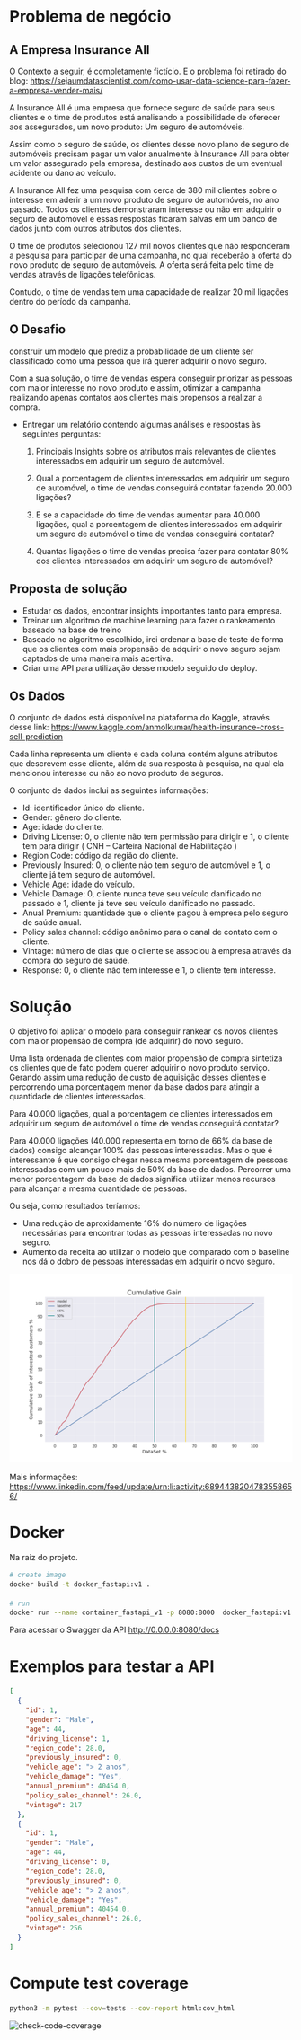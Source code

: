 # Problema de negócio

## A Empresa Insurance All

O Contexto a seguir, é completamente fictício. E o problema foi retirado do blog: https://sejaumdatascientist.com/como-usar-data-science-para-fazer-a-empresa-vender-mais/

A Insurance All é uma empresa que fornece seguro de saúde para seus clientes e o time de produtos está analisando a possibilidade de oferecer aos assegurados, um novo produto: Um seguro de automóveis.

Assim como o seguro de saúde, os clientes desse novo plano de seguro de automóveis precisam pagar um valor anualmente à Insurance All para obter um valor assegurado pela empresa, destinado aos custos de um eventual acidente ou dano ao veículo.

A Insurance All fez uma pesquisa com cerca de 380 mil clientes sobre o interesse em aderir a um novo produto de seguro de automóveis, no ano passado. Todos os clientes demonstraram interesse ou não em adquirir o seguro de automóvel e essas respostas ficaram salvas em um banco de dados junto com outros atributos dos clientes.

O time de produtos selecionou 127 mil novos clientes que não responderam a pesquisa para participar de uma campanha, no qual receberão a oferta do novo produto de seguro de automóveis. A oferta será feita pelo time de vendas através de ligações telefônicas.

Contudo, o time de vendas tem uma capacidade de realizar 20 mil ligações dentro do período da campanha.

## O Desafio

construir um modelo que prediz a probabilidade de um cliente ser classificado como uma pessoa que irá querer adquirir o novo seguro.

Com a sua solução, o time de vendas espera conseguir priorizar as pessoas com maior interesse no novo produto e assim, otimizar a campanha realizando apenas contatos aos clientes mais propensos a realizar a compra.

- Entregar um relatório contendo algumas análises e respostas às seguintes perguntas:

  1. Principais Insights sobre os atributos mais relevantes de clientes interessados em adquirir um seguro de automóvel.

  2. Qual a porcentagem de clientes interessados em adquirir um seguro de automóvel, o time de vendas conseguirá contatar fazendo 20.000 ligações?

  3. E se a capacidade do time de vendas aumentar para 40.000 ligações, qual a porcentagem de clientes interessados em adquirir um seguro de automóvel o time de vendas conseguirá contatar?

  4. Quantas ligações o time de vendas precisa fazer para contatar 80% dos clientes interessados em adquirir um seguro de automóvel?

## Proposta de solução

- Estudar os dados, encontrar insights importantes tanto para empresa.
- Treinar um algoritmo de machine learning para fazer o rankeamento baseado na base de treino
- Baseado no algoritmo escolhido, irei ordenar a base de teste de forma que os clientes com mais propensão de adquirir o novo seguro sejam captados de uma maneira mais acertiva.
- Criar uma API para utilização desse modelo seguido do deploy.

## Os Dados

O conjunto de dados está disponível na plataforma do Kaggle, através desse link: https://www.kaggle.com/anmolkumar/health-insurance-cross-sell-prediction

Cada linha representa um cliente e cada coluna contém alguns atributos que descrevem esse cliente, além da sua resposta à pesquisa, na qual ela mencionou interesse ou não ao novo produto de seguros.

O conjunto de dados inclui as seguintes informações:

- Id: identificador único do cliente.
- Gender: gênero do cliente.
- Age: idade do cliente.
- Driving License: 0, o cliente não tem permissão para dirigir e 1, o cliente tem para dirigir ( CNH – Carteira Nacional de Habilitação )
- Region Code: código da região do cliente.
- Previously Insured: 0, o cliente não tem seguro de automóvel e 1, o cliente já tem seguro de automóvel.
- Vehicle Age: idade do veículo.
- Vehicle Damage: 0, cliente nunca teve seu veículo danificado no passado e 1, cliente já teve seu veículo danificado no passado.
- Anual Premium: quantidade que o cliente pagou à empresa pelo seguro de saúde anual.
- Policy sales channel: código anônimo para o canal de contato com o cliente.
- Vintage: número de dias que o cliente se associou à empresa através da compra do seguro de saúde.
- Response: 0, o cliente não tem interesse e 1, o cliente tem interesse.

# Solução

O objetivo foi aplicar o modelo para conseguir rankear os novos clientes com maior propensão de compra (de adquirir) do novo seguro.

Uma lista ordenada de clientes com maior propensão de compra sintetiza os clientes que de fato podem querer adquirir o novo produto
serviço. Gerando assim uma redução de custo de aquisição desses clientes e percorrendo uma porcentagem menor da base dados para atingir a quantidade de clientes interessados.

Para 40.000 ligações, qual a porcentagem de clientes interessados em adquirir um seguro de automóvel o time de vendas conseguirá contatar?

Para 40.000 ligações (40.000 representa em torno de 66% da base de dados) consigo alcançar 100% das pessoas interessadas. Mas o que é interessante é que consigo chegar nessa mesma porcentagem de pessoas interessadas com um pouco mais de 50% da base de dados. Percorrer uma menor porcentagem da base de dados significa utilizar menos recursos para alcançar a mesma quantidade de pessoas.

Ou seja, como resultados teríamos:

- Uma redução de aproxidamente 16% do número de ligações necessárias para encontrar todas as pessoas interessadas no novo seguro.
- Aumento da receita ao utilizar o modelo que comparado com o baseline nos dá o dobro de pessoas interessadas em adquirir o novo seguro.

![image](notebooks/teste.png)

Mais informações: https://www.linkedin.com/feed/update/urn:li:activity:6894438204783558656/

# Docker

Na raiz do projeto.

```sh
# create image
docker build -t docker_fastapi:v1 .

# run
docker run --name container_fastapi_v1 -p 8080:8000  docker_fastapi:v1
```

Para acessar o Swagger da API http://0.0.0.0:8080/docs

# Exemplos para testar a API

```json
[
  {
    "id": 1,
    "gender": "Male",
    "age": 44,
    "driving_license": 1,
    "region_code": 28.0,
    "previously_insured": 0,
    "vehicle_age": "> 2 anos",
    "vehicle_damage": "Yes",
    "annual_premium": 40454.0,
    "policy_sales_channel": 26.0,
    "vintage": 217
  },
  {
    "id": 1,
    "gender": "Male",
    "age": 44,
    "driving_license": 0,
    "region_code": 28.0,
    "previously_insured": 0,
    "vehicle_age": "> 2 anos",
    "vehicle_damage": "Yes",
    "annual_premium": 40454.0,
    "policy_sales_channel": 26.0,
    "vintage": 256
  }
]
```

# Compute test coverage

```sh
python3 -m pytest --cov=tests --cov-report html:cov_html
```

![check-code-coverage](https://img.shields.io/badge/code--coverage-25-brightgreen)
